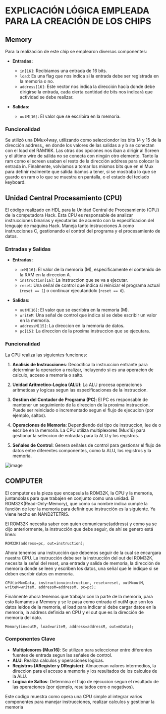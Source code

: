 # EXPLICACIÓN LÓGICA EMPLEADA PARA LA CREACIÓN DE LOS CHIPS
## Memory
Para la realización de este chip se emplearon diversos componentes:
- **Entradas:**
  - `in[16]`: Recibiamos una entrada de 16 bits.
  - `load`: Es una flag que nos indica si la entrada debe ser registrada en la memoria o no.
  - `address[16]`: Este vector nos indica la dirección hacía donde debe dirigirse la entrada, cada cierta cantidad de bits nos indicará que actividad se debe realizar.

- **Salidas:**
  - `outM[16]`: El valor que se escribira en la memoria.
### Funcionalidad
 Se utilizó una DMux4way, utilizando como selecciondor los bits 14 y 15 de la dirección address,, en donde los valores de las salidas a y b se conectan con el load del RAM16K.
 Las otras dos opciones nos iban a dirigir al Screen y el último wire de sálida no se conecta con ningún otro elemento.
 Tanto la ram como el screen usaban el resto de la dirección address para colocar la entrada in.
 Finalmente, volvíamos a tomar los mismos bits que en el Mux para definir realmente que sálida ibamos a tener, si se mostraba lo que se guardo en ram o lo que se muestra en pantalla, o el estado del teclado keyboard.

## Unidad Central Procesamiento (CPU)

El código realizado en HDL para la Unidad Central de Procesamiento (CPU) de la computadora Hack. Esta CPU es responsable de analizar instrucciones binarias y ejecutarlas de acuerdo con la especificacion del lenguaje de maquina Hack. Maneja tanto instrucciones A como instrucciones C, gestionando el control del programa y el procesamiento de datos.

### Entradas y Salidas

- **Entradas:**
  - `inM[16]`: El valor de la memoria (M), especificamente el contenido de la RAM en la direccion A.
  - `instruction[16]`: La instruccion que se va a ejecutar.
  - `reset`: Una señal de control que indica si reiniciar el programa actual (`reset == 1`) o continuar ejecutandolo (`reset == 0`).

- **Salidas:**
  - `outM[16]`: El valor que se escribira en la memoria (M).
  - `writeM`: Una señal de control que indica si se debe escribir un valor en la memoria.
  - `addressM[15]`: La direccion en la memoria de datos.
  - `pc[15]`: La direccion de la proxima instruccion que se ejecutara.

### Funcionalidad

La CPU realiza las siguientes funciones:

1. **Analisis de Instrucciones**: Decodifica la instruccion entrante para determinar la operacion a realizar, incluyendo si es una operacion de calculo, acceso a memoria o salto.

2. **Unidad Aritmetico-Logica (ALU)**: La ALU procesa operaciones aritmeticas y logicas segun las especificaciones de la instruccion.

3. **Gestion del Contador de Programa (PC)**: El PC es responsable de mantener un seguimiento de la direccion de la proxima instruccion. Puede ser reiniciado o incrementado segun el flujo de ejecucion (por ejemplo, saltos).

4. **Operaciones de Memoria**: Dependiendo del tipo de instruccion, lee de o escribe en la memoria. La CPU utiliza multiplexores (Mux16) para gestionar la seleccion de entradas para la ALU y los registros.

5. **Señales de Control**: Genera señales de control para gestionar el flujo de datos entre diferentes componentes, como la ALU, los registros y la memoria.

![image](https://github.com/user-attachments/assets/5392567b-4790-4324-abcd-3119d0a47ee7)

## COMPUTER 

El computer es la pieza que encapsula la ROM32K, la CPU y la memoria, juntandolas para que trabajen en conjunto como una unidad. El ROM32K(Read-Only-Memory), que como su nombre indica cumple la función de leer la memoria para definir que instrucción es la siguiente. Ya viene hecho en NAND2TETRIS.

El ROM32K necesita saber con quien comunicarse(address) y como ya se dijo anteriormente, la instrucción que debe seguir, de ahí se genero está linea:

    ROM32K(address=pc, out=instruction);
Ahora tenemos una instrucción que debemos seguir de la cual se encargara nuestra CPU. La instrucción debe ser la instrucción del out del ROM32K, necesita la señal del reset, una entrada y salida de memoria, la dirección de memoria donde se leen y escriben los datos, una señal que le indique si se deben escribir datos en memoria.

    CPU(inM=mData, instruction=instruction, reset=reset, outM=outM, writeM=writeM, addressM=addressM, pc=pc);
Finalmente ahora tenemos que trabajar con la parte de la memoria, para esto llamamos a Memory y se le pasa como entrada el outM que son los datos leídos de la memoria, el load para indicar si debe cargar datos en la memoria, la address definida en CPU y el out que es la dirección de memoria del dato.

    Memory(in=outM, load=writeM, address=addressM, out=mData);



### Componentes Clave

- **Multiplexores (Mux16)**: Se utilizan para seleccionar entre diferentes fuentes de entrada segun las señales de control.
- **ALU**: Realiza calculos y operaciones logicas.
- **Registros (ARegister y DRegister)**: Almacenan valores intermedios, la direccion para el acceso a memoria y los resultados de los calculos de la ALU.
- **Logica de Saltos**: Determina el flujo de ejecucion segun el resultado de las operaciones (por ejemplo, resultados cero o negativos).

Este codigo muestra como opera una CPU simple al integrar varios componentes para manejar instrucciones, realizar calculos y gestionar la memoria

